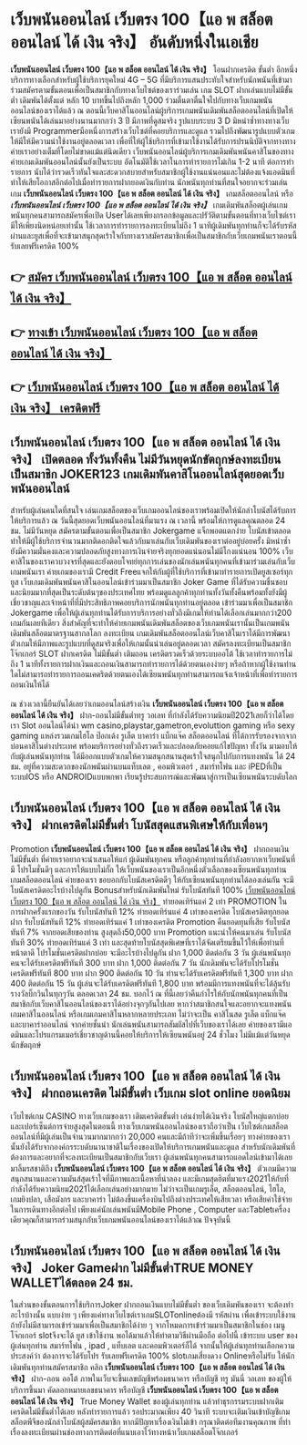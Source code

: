 # เว็บพนันออนไลน์ เว็บตรง 100【แอ พ สล็อต ออนไลน์ ได้ เงิน จริง】   อันดับหนึ่งในเอเชีย 

**เว็บพนันออนไลน์ เว็บตรง 100【แอ พ สล็อต ออนไลน์ ได้ เงิน จริง】** โอนฝากเครดิต ขั้นต่ำ  อีกหนึ่งบริการทางเลือกสำหรับผู้ใช้บริการยุคใหม่ 4G – 5G ที่มีบริการแสนประทับใจสำหรับนักพนันที่เข้ามาร่วมสมัครตามขั้นตอนเพื่อเป็นสมาชิกกับทางเว็บไซต์ของเราร่วมเล่น เกม SLOT  ฝากเล่นแบบไม่มีขั้นต่ำ เดิมพันได้ตั้งแต่ หลัก 10 บาทขึ้นไปถึงหลัก 1,000 ร่วมตื่นตาตื่นใจไปกับทางเว็บเกมพนันออนไลน์ของเราได้แล้ว ณ ตอนนี้เว็บคาสิโนออนไลน์ผู้บริการเกมพนันเดิมพันสล็อตออนไลน์ที่เปิดให้เซียนพนันได้เล่นมาอย่างนานมากกว่า 3 ปี มีภาพที่ดูสมจริง รูปแบบระบบ 3 D
มิหนำซ้ำทางทางเว็บเรายังมี Programmerมือหนึ่งการสร้างเว็บไซต์ที่คอยบริการและดูแล  รวมไปถึงพัฒนารูปแบบตัวเกมให้มีให้มีความน่าใช้งานอยู่ตลอดเวลา เพื่อที่ให้ผู้ใช้บริการที่เข้ามาใช้งานได้รับการปรนนิบัติจากทางทางค่ายเราอย่างเต็มที่โดยไม่ขาดแม้แต่นิดเดียว เว็บพนันออนไลน์ผู้บริการเกมเดิมพันพนันคาสิโนของทางค่ายเกมเดิมพันออนไลน์นั้นยังเป็นระบบ อัตโนมัติใช้เวลาในการทำรายการไม่เกิน 1-2 นาที ต่อการทำรายการ นับได้ว่ารวดเร็วทันใจและสะดวกสบายสำหรับสมาชิกผู้ใช้งานแน่นอนและไม่ต้องแจ้งแอดมินที่ทำให้เสียโอกาสอีกต่อไปเมื่อทำรายการฝากยอดเงินกับท่าน
นักพนันทุกท่านที่สนใจอยากจะร่วมเล่นเกม **เว็บพนันออนไลน์ เว็บตรง 100【แอ พ สล็อต ออนไลน์ ได้ เงิน จริง】** เกมสล็อตออนไลน์ หรือ ***เว็บพนันออนไลน์ เว็บตรง 100【แอ พ สล็อต ออนไลน์ ได้ เงิน จริง】*** เกมเดิมพันสล็อตผู้เล่นเกมพนันทุกคนสามารถสมัครเพื่อเปิด Userได้เลยเพียงกรอกข้อมูลและปรัวัติตามขั้นตอนที่ทางเว็บไซต์เรามีให้เพียงนิดหน่อยเท่านั้น ใช้เวลาการทำรายการลงทะเบียนไม่ถึง 1 นาทีผู้เดิมพันทุกท่านก็จะได้รับรหัสผ่านและยูสเพื่อที่จะเข้ามาสนุกสุดเร้าใจกับทางเราสมัครสมาชิกเพื่อเป็นสมาชิกกับเว็บเกมพนันเราตอนนี้รับเลยฟรีเครดิต 100%

## 👉 [สมัคร เว็บพนันออนไลน์ เว็บตรง 100【แอ พ สล็อต ออนไลน์ ได้ เงิน จริง】](https://archa888.com/)
## 👉 [ทางเข้า เว็บพนันออนไลน์ เว็บตรง 100【แอ พ สล็อต ออนไลน์ ได้ เงิน จริง】](https://archa888.com/)
## 👉 [เว็บพนันออนไลน์ เว็บตรง 100【แอ พ สล็อต ออนไลน์ ได้ เงิน จริง】 เครดิตฟรี](https://archa888.com/)

## เว็บพนันออนไลน์ เว็บตรง 100【แอ พ สล็อต ออนไลน์ ได้ เงิน จริง】 เปิดตลอด ทั้งวันทั้งคืน ไม่มีวันหยุดนักขัตฤกษ์ลงทะเบียนเป็นสมาชิก JOKER123 เกมเดิมพันคาสิโนออนไลน์สุดยอดเว็บพนันออนไลน์

สำหรับผู้เล่นคนใดที่สนใจ เล่นเกมสล็อตของเว็บเกมออนไลน์ของเราพร้อมเปิดให้นักล่าโบนัสได้รับการให้บริการแล้ว ณ วันนี้สุดยอดเว็บพนันออนไลน์ที่มาแรง ณ เวลานี้ พร้อมให้การดูแลคุณตลอด 24 ชม. ไม่มีวันหยุด สมัครตามขั้นตอนเพื่อเป็นสมาชิก Jokergame แจ็กพอตแตกง่าย โบนัสเข้าตลอด ทำให้มีผู้ใช้บริการจำนวนมากติดอกติดใจแล้วกับมาเล่นกับเว็บเดิมพันของเราต่ออยู่บ่อยครั้ง มิหนำซ้ำยังมีความมั่นคงและความปลอดภัยสูงทางการเงินจ่ายจริงทุกยอดแน่นอนไม่มีโกงแน่นอน 100% เว็บคาสิโนของเราควบวงจรที่สุดและยังตอบโจทย์ทุกการเล่นของนักเล่นพนันทุกคนที่เข้ามาร่วมเล่นกับเว็บเกมพนันเรา
ค่ายเกมของเรามี Credit Freeแจกให้กับผู้ที่ใช้บริการที่เข้ามาทำรายการเปิดยูสเซอร์ทุกยูส เว็บเกมเดิมพันพนันคาสิโนออนไลน์เข้าร่วมมาเป็นสมาชิก Joker Game ที่ได้รับความชื่นชอบและนิยมมากที่สุดเป็นระดับต้นๆของประเทศไทย พร้อมดูแลลูกค้าทุกท่านทั้งวันทั้งคืนพร้อมทั้งยังมีผู้เชี่ยวชาญและเจ้าหน้าที่ที่มีประสิทธิภาพคอยบริการนักพนันทุกท่านอยู่ตลอด เข้าร่วมมาเพื่อเป็นสมาชิก Jokergame เพื่อให้ผู้เล่นทุกท่านได้รับการบริการอย่างทั่วถึงมีเกมให้ท่านได้เลือกเล่นมากกว่า200 เกมกันเลยทีเดียว
สิ่งสำคัญที่จะทำให้ค่ายเกมพนันเดิมพันสล็อตของเว็บเกมพนันเรานั้นเป็นเกมพนันเดิมพันสล็อตมาตรฐานสากลโลก ลงทะเบียน  เกมเดิมพันสล็อตออนไลน์เว็บคาสิโนเราได้มีการพัฒนาตัวเกมให้มีภาพและรูปแบบที่ดูสมจริงเพื่อให้เกมนั้นน่าเล่นอยู่ตลอดเวลา สมัครลงทะเบียนเป็นสมาชิก โจ๊กเกอร์ SLOT ฝากเครดิต ไม่มีขั้นต่ำ เติมถอน เครดิตรวดเร็วด้วยระบบออโต้ ใช้เวลาทำรายการไม่ถึง 1 นาทีทั้งรายการฝากเงินและถอนเงินสามารถทำรายการได้ด้วยตนเองง่ายๆ หรือถ้าหากผู้ใช้งานท่านใดไม่สามารถทำรายการถอนเคดริตด้วยตนเองได้เซียนพนันทุกท่านสามารถแจ้งเจ้าหน้าที่เพื่อทำรายการถอนเงินให้ได้

ณ ช่วงเวลานี้ยืนยันได้เลยว่าเกมออนไลน์สร้างเงิน **เว็บพนันออนไลน์ เว็บตรง 100【แอ พ สล็อต ออนไลน์ ได้ เงิน จริง】** ฝาก-ถอนไม่มีขั้นต่ำทรู วอเลท ที่กำลังได้รับความนิยมปี2021เลยก็ว่าได้โดยเรา Slot ออนไลน์ได้นำ  wm casino,playstar,gametron,evoluttion gaming หรือ sexy gaming แหล่งรวมเกมไฮโล ป๊อกเด้ง รูเล็ต บาคาร่า แบ็กแจ๊ค สล็อตออนไลน์ ที่ได้การรับรองจากจากบ่อนคาสิโนต่างประเทศ พร้อมบริการอย่างทั่วถึงรวดเร็วและปลอดภัยคอยแก้ไขปัญหา ทั้งวัน มามอบให้กับผู้เล่นพนันทุกท่าน ได้มีออกแบบตัวเกมให้ความสนุกสนานสุดเร้าใจสนุกไปกับการแทงพนัน ได้ 24 ชม. อยู่ที่ความสะดวกของนักพนันผ่านบนแท็บเลต , คอมพิวเตอร์ , สมาร์ทโฟน และ iPEDที่เป็นระบบIOS หรือ ANDROIDแบบพกพา เรียนรู้ประสบการณ์และพัฒนาสู่การเป็นเซียนพนันระบดับโลก

## เว็บพนันออนไลน์ เว็บตรง 100【แอ พ สล็อต ออนไลน์ ได้ เงิน จริง】 ฝากเครดิตไม่มีขั้นต่ำ โบนัสสุดแสนพิเศษให้กับเพื่อนๆ

 Promotion  **เว็บพนันออนไลน์ เว็บตรง 100【แอ พ สล็อต ออนไลน์ ได้ เงิน จริง】** ฝากถอนเงิน ไม่มีขั้นต่ำ ที่ค่ายเราอยากจะนำเสนอให้แก่  ผู้เดิมพันทุกคน หรือลูกค้าทุกท่านที่กำลังอยากหาเว็บพนันที่มี โปรโมชั่นดีๆ และการให้แบบไม่กั๊ก ให้เว็บพนันของเราเป็นอีกหนึ่งตัวเลือกของเซียนพนันทุกท่าน เกมสล็อตออนไลน์ ค่ายของเรา ขอบอกกับโบนัสเครดิตดีๆ ให้กับเซียนพนันทุกท่านได้ลองเล่นกัน จะมีโบนัสเครดิตอะไรบ้างไปดูกัน
Bonusสำหรับนักเดิมพันใหม่ รับโบนัสทันที 100% [เว็บพนันออนไลน์ เว็บตรง 100【แอ พ สล็อต ออนไลน์ ได้ เงิน จริง】](https://archa888.com/) ทำยอดเทิร์นแค่ 2 เท่า
 PROMOTION ในการฝากครั้งแรกของวัน รับโบนัสทันที 12% ทำยอดเทิร์นแค่ 4 เท่าของเครดิต
โบนัสเครดิตทุกยอดฝาก รับโบนัสทันที 12% ทำยอดเทิร์นแค่ 1 เท่าของเครดิต
 Promotion คืนยอดทุนที่เสีย รับโบนัสทันที 7% จากยอดเสียของท่าน สูงสุดถึง50,000 บาท
 Promotion แนะนำให้คนมาเล่น รับโบนัสทันที 30% ทำยอดเทิร์นแค่ 3 เท่า
และสุดท้ายโบนัสสุดพิเศษที่เราได้จัดเตรียมขึ้นไว้ให้เพื่อท่านที่หน้าตาดี โปรโมชั่นเครดิตฝากบ่อย จะมีอะไรบ้างไปดูกัน
ฝาก 1,000 ติดต่อกัน 3 วัน ผู้เล่นพนันทุกคนจะได้รับเครดิตฟรีทันที 300 บาท
ฝาก 1,000 ติดต่อกัน 7 วัน นักเดิมพันจะได้รับโปรโมชั่นเครดิตฟรีทันที 800 บาท
ฝาก 900 ติดต่อกัน 10 วัน ท่านจะได้รับเครดิตฟรีทันที 1,300 บาท
ฝาก 400 ติดต่อกัน 15 วัน ผู้เล่นจะได้รับเครดิตฟรีทันที 1,800 บาท
พร้อมมีการแทงพนันที่จะได้ลุ้นรับรางวัลบิ๊กวินในทุกๆวัน ตลอดเวลา 24 ชม. บอกไว้ ณ ที่นี้เลยว่าคืนกำไรให้กับนักพนันทุกคนที่เป็นสมาชิกกับเว็บคาสิโนออนไลน์ของเราได้อย่างจุกๆกันไปเลย หากว่าสมาชิกสนใจและอยากจะแทงพนัน เกมคาสิโนออนไลน์ หรือเกมเกมคาสิโนหลากหลายประเภท ไม่ว่าจะเป็น คาสิโนสด รูเล็ต แบ็กแจ๊ค และบาคาร่าออนไลน์ จากค่ายชั้นนำ นักเล่นพนันสามารถสัมผัสไปที่เว็บของเราได้เลย ค่ายของเรามีแอดมินและโปรแกรมเมอร์เชี่ยวชาญด้านนี้คอยให้บริการให้เซียนพนันอยู่ 24 ชั่วโมง ไม่มีแม้แต่วันหยุดนักขัตฤกษ์

## เว็บพนันออนไลน์ เว็บตรง 100【แอ พ สล็อต ออนไลน์ ได้ เงิน จริง】 ฝากถอนเครดิต ไม่มีขั้นต่ำ  เว็บเกม slot online ยอดนิยม

เว็บไซต์เกม CASINO ทางเว็บเกมของเรา เติมเครดิตขั้นต่ำ เล่นง่ายได้เงินจริง โบนัสใหญ่แตกบ่อยและเปอร์เซ็นต์การจ่ายสูงสุดในตอนนี้ ทางเว็บเกมพนันออนไลน์ของเราถือว่าเป็น เว็บไซต์เกมสล็อตออนไลน์ที่มีผู้เล่นเป็นจำนวนมากมากกว่า 20,000 คนและมีถ้าทีว่าจะเพิ่มขึ้นเรื่อยๆ ทางค่ายของเรานั้นยังได้รับจากองค์กรระบดับนานาชาติในเรื่องของเปิดให้บริการเกมพนันและดูแล สำหรับนักเดิมพันที่ต้องการและอยากที่จะลงทะเบียนเป็นสมาชิกกับเว็บเรา ผู้เล่นพนันทุกคนสามารถแอดไลน์เข้ามาได้เลย
	มาลิ้มรสชาติถึง **เว็บพนันออนไลน์ เว็บตรง 100【แอ พ สล็อต ออนไลน์ ได้ เงิน จริง】** ตัวเกมมีความสนุกสนานและความมันส์สุดเร้าใจที่มีภาพและเนื้อหาที่น่าลอง และมีเกมสุดฮิตที่มาแรง2021ให้กับที่กำลังได้รับความนิยม2021ได้เลือกเล่นอย่างมากมาย  ไม่ว่าจะเป็นเกมรูเล็ต, สล็อตออนไลน์, ไฮโล, เกมยิงปลา, เสือมังกร และบาคาร่า ไม่ต้องขึ้นเครื่องบินไปถึงต่างประเทศให้เสียเวลา หรือเสียค่าใช้จ่ายในการเดินทางอีกต่อไป เพียงแค่นักเล่นพนันมีMobile Phone , Computer และTabletเครื่องเดียวคุณก็สามารถร่วมสนุกกับเว็บเกมพนันออนไลน์ของเราได้แล้วณ ปัจจุบันนี้

## เว็บพนันออนไลน์ เว็บตรง 100【แอ พ สล็อต ออนไลน์ ได้ เงิน จริง】 Joker Gameฝาก ไม่มีขั้นต่ำTRUE MONEY WALLETได้ตลอด 24 ชม.

ในส่วนของขั้นตอนการใช้บริการJoker ฝากถอนเงินแบบไม่มีขั้นต่ำ ของเว็บเดิมพันของเรา จะต้องทำอะไรบ้างนั้น แบบง่าย ๆ เพียงแค่ทางเว็บไซต์เราเกมSLOTonlineต้องมี รหัสผ่าน เพื่อเข้าระบบใช้งาน ถ้ายังไม่มีสามารถเข้าร่วมมาเพื่อเป็นสมาชิกได้ง่าย ๆ จากโหมดการเข้าร่วมมาเป็นสมาชิกในช่อง เมนู โจ๊กเกอร์ slotจึงจะได้ ยูส เข้าใช้งาน พอได้มาแล้วให้ทำตามวิธีผ่านมือถือ ต่อไปนี้
เข้าระบบ user  ของผู้เล่นทุกท่าน สมาร์ทโฟน , ipad , แท็บเลต และคอมพิวเตอร์ก็ได้
จากนั้นให้ผู้เล่นทุกท่านเลือกความประสงค์ว่า ต้องการจะได้รับโปร รับเลยฟรีเครดิต 100% slotเกมเสี่ยงดวง Onlineหรือไม่รับ
ให้นักเดิมพันทุกท่านสมัครสมาชิก คลิก **เว็บพนันออนไลน์ เว็บตรง 100【แอ พ สล็อต ออนไลน์ ได้ เงิน จริง】** ฝาก-ถอน ออโต้ ภาพในเว็บจะขึ้นเลขบัญชีพร้อมธนาคาร หรือบัญชี ทรู มันนี่ วอเลท ของผู้ให้บริการขึ้นมา
คัดลอกหมายเลขธนาคาร หรือบัญชี **เว็บพนันออนไลน์ เว็บตรง 100【แอ พ สล็อต ออนไลน์ ได้ เงิน จริง】** True Money Wallet ของผู้เล่นทุกท่าน แล้วทำธุรกรรมระบบฝากเติมเครดิตไม่มีขั้นต่ำได้เลย
หลังทำรายการแล้ว รอประมาณเพียง 40 วินาที ระบบจะเติมเงินเข้าบัญชีเกมสล็อตพีจีของนักล่าโบนัสผู้สมัครสมาชิก
หากมีปัญหาเรื่องเงินไม่เข้า กรุณาติดต่อทีมงานคุณภาพ ที่ทำเรื่องลงทะเบียนผ่านช่องทางการติดต่อที่แนบเอาไว้ทางหน้าเว็บเกมสล็อตโจ๊กเกอร์


